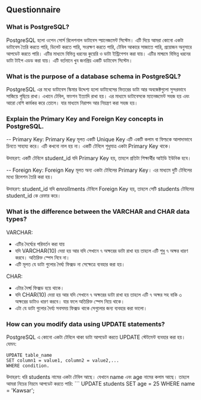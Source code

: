 ## Questionnaire

### What is PostgreSQL?

PostgreSQL হলো ওপেন সোর্স রিলেশনাল ডাটাবেস ম্য়ানেজমেন্ট সিস্টেম। এটি দিয়ে আমরা কোনো একটা ডাটাবেস তৈরি করতে পারি, ডিলেট করতে পারি, সংরক্ষণ করতে পারি, টেবিল আকারে সাজাতে পারি, প্রয়োজন অনুসারে আপডেট করতে পারি। এটির মাধ্যমে বিভিন্ন ধরনের কুয়েরি ও ডাটা ইন্ট্রিগেশন করা যায়। এটির মাধ্য়মে বিভিন্ন ধরনের ডাটা টাইপ এডড করা যায়। এটি বর্তমানে খুব জনপ্রিয় একটি ডাটাবেস সিস্টেম।

### What is the purpose of a database schema in PostgreSQL?

PostgreSQL এর মধ্যে ডাটাবেস স্কিমার উদ্দেশ্য হলো ডাটাবেসের ভিতরের ডাটা আর অবজেক্টগুলো সুন্দরভাবে সাজিয়ে গুছিয়ে রাখা। এখানে টেবিল, ফাংশন ইত্যাদি রাখা হয়। এর মাধ্যমে ডাটাবেসকে ম্যানেজমেন্ট সহজ হয় এবং আরো বেশি কার্যকর করে তোলে। যার মাধ্যমে নিরাপদ আর নিয়ন্ত্রণ করা সহজ হয়।

### Explain the Primary Key and Foreign Key concepts in PostgreSQL.

-- Primary Key:
Primary Key মূলত একটি Unique Key এটি একটি কলাম বা ফিল্ডকে আলাদাভাবে চিনতে সাহায্য করে। এটি কখনো নাল হয় না। একটি টেবিলে শুধুমাত্র একটা Primary Key থাকে।

উদাহরণ:
একটি টেবিলে student_id যদি Primary Key হয়, তাহলে প্রতিটা শিক্ষার্থীর আইডি ইউনিক হবে।

-- Foreign Key:
Foreign Key মূলত অন্য একটা টেবিলের Primary Key। এর মাধ্যমে দুটি টেবিলের মধ্যে রিলেশন তৈরি করা হয়।

উদাহরণ:
student_id যদি enrollments টেবিলে Foreign Key হয়, তাহলে সেটি students টেবিলের student_id কে রেফার করে।

### What is the difference between the VARCHAR and CHAR data types?

VARCHAR:

- এটির দৈর্ঘ্যের পরিবর্তন করা যায়
- যদি VARCHAR(10) দেয়া হয় আর যদি সেখানে ৭ অক্ষরের ডাটা রাখা হয় তাহলে এটি শুধু ৭ অক্ষর ধারণ করবে। অতিরিক্ত স্পেস নিবে না।
- এটি মূলত যে ডাটা গুলোর দৈর্ঘ্য ফিক্সড না সেক্ষেত্রে ব্যবহার করা হয়।

CHAR:

- এটার দৈর্ঘ্য় ফিক্সড হয়ে থাকে।
- যদি CHAR(10) দেয়া হয় আর যদি সেখানে ৭ অক্ষরের ডাটা রাখা হয় তাহলে এটি ৭ অক্ষর সহ বাকি ৩ অক্ষরের ডাটাও ধারণ করবে। যার ফলে অতিরিক্ত স্পেস নিয়ে থাকে।
- এটা যে ডাটা গুলোর দৈর্য্য সবসময় ফিক্সড থাকে সেগুলোর জন্য ব্যবহার করা ভালো।

### How can you modify data using UPDATE statements?

PostgreSQL এ কোনো একটা টেবিলে থাকা ডাটা আপডেট করতে UPDATE স্টেটমেন্ট ব্যবহার করা হয়। যেমন:

```
UPDATE table_name
SET column1 = value1, column2 = value2,...
WHERE condition.
```

উদাহরণ:
ধরি students নামের একটা টেবিল আছে। যেখানে name এবং age নামের কলাম আছে। তাহলে আমরা নিচের নিয়মে আপডেট করতে পারি:
‍‍‍```
UPDATE students
SET age = 25
WHERE name = 'Kawsar';

```

```
